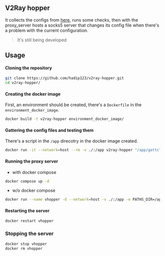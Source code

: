 ## V2Ray hopper

It collects the configs from [here](https://raw.githubusercontent.com/V2RayRoot/V2RayConfig/refs/heads/main/Config/vless.txt), runs some checks, then with the proxy_server hosts a socks5 server that changes its config file when there's a problem with the current configuration.
> It's still being developed

## Usage
#### Cloning the repository
```bash
git clone https://github.com/hadip123/v2ray-hopper.git
cd v2ray-hopper/
```
#### Creating the docker image
First, an environment should be created, there's a `Dockerfile` in the `environment_docker_image`.
```bash
docker build -t v2ray-hopper environment_docker_image/
```
#### Gattering the config files and testing them
There's a script in the `/app` direcotry in the docker image created.
```bash
docker run -it --network=host --rm -v ./:/app v2ray-hopper "/app/gattc"
```
#### Running the proxy server
- with docker compose
```bash
docker compose up -d
```
- w/o docker compose
```bash
docker run --name vhopper -d --network=host -v ./:/app -e PATHS_DIR=/app/tester/wcp -e CONFIGS_DIR=/app/tester/configs v2ray-hopper:latest "/app/entrypoint"
```
#### Restarting the server
```bash
docker restart vhopper
```
### Stopping the server
```bash
docker stop vhopper
docker rm vhopper
```
